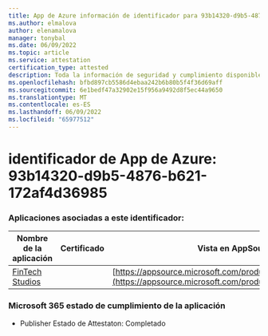 ```yaml
---
title: App de Azure información de identificador para 93b14320-d9b5-4876-b621-172af4d36985
ms.author: elmalova
author: elenamalova
manager: tonybal
ms.date: 06/09/2022
ms.topic: article
ms.service: attestation
certification_type: attested
description: Toda la información de seguridad y cumplimiento disponible para 93b14320-d9b5-4876-b621-172af4d36985.
ms.openlocfilehash: bfbd897cb5586d4ebaa242b6b80b5f4f36d69aff
ms.sourcegitcommit: 6e1bedf47a32902e15f956a9492d8f5ec44a9650
ms.translationtype: MT
ms.contentlocale: es-ES
ms.lasthandoff: 06/09/2022
ms.locfileid: "65977512"
---
```

# <a name="azure-app-id-93b14320-d9b5-4876-b621-172af4d36985"></a>identificador de App de Azure: 93b14320-d9b5-4876-b621-172af4d36985


### <a name="apps-associated-with-this-id"></a>Aplicaciones asociadas a este identificador:
| **Nombre de la aplicación** | **Certificado** | **Vista en AppSource** |
|--------------|---------------|-----------------------|
| [FinTech Studios](../forward/WA200003969.md) |  | [https://appsource.microsoft.com/product/office/WA200003969](https://appsource.microsoft.com/product/office/WA200003969) |

### <a name="microsoft-365-app-compliance-status"></a>Microsoft 365 estado de cumplimiento de la aplicación
- Publisher Estado de Attestaton: Completado
